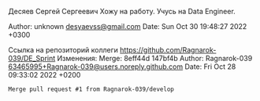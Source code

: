 Десяев Сергей Сергеевич
Хожу на работу. Учусь на Data Engineer.

Author: unknown <desyaevss@gmail.com>
Date:   Sun Oct 30 19:48:27 2022 +0300

 
Ссылка на репозиторий коллеги
https://github.com/Ragnarok-039/DE_Sprint
Изменения:
Merge: 8eff44d 147bf4b
Author: Ragnarok-039 <63465995+Ragnarok-039@users.noreply.github.com>
Date:   Fri Oct 28 09:33:02 2022 +0200

    Merge pull request #1 from Ragnarok-039/develop
